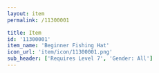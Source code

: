 ```yaml
---
layout: item
permalink: /11300001

title: Item
id: '11300001'
item_name: 'Beginner Fishing Hat'
icon_url: 'item/icon/11300001.png'
sub_header: ['Requires Level 7', 'Gender: All']
---
```

